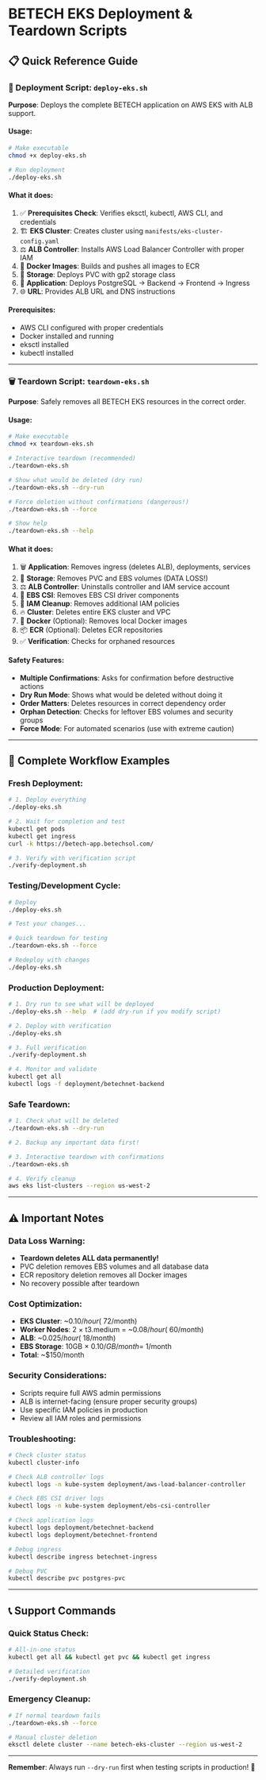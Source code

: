 # BETECH EKS Deployment & Teardown Scripts

## 📋 Quick Reference Guide

### 🚀 Deployment Script: `deploy-eks.sh`

**Purpose**: Deploys the complete BETECH application on AWS EKS with ALB support.

#### Usage:
```bash
# Make executable
chmod +x deploy-eks.sh

# Run deployment
./deploy-eks.sh
```

#### What it does:
1. ✅ **Prerequisites Check**: Verifies eksctl, kubectl, AWS CLI, and credentials
2. 🏗️ **EKS Cluster**: Creates cluster using `manifests/eks-cluster-config.yaml`
3. ⚖️ **ALB Controller**: Installs AWS Load Balancer Controller with proper IAM
4. 🐳 **Docker Images**: Builds and pushes all images to ECR
5. 💾 **Storage**: Deploys PVC with gp2 storage class
6. 🚀 **Application**: Deploys PostgreSQL → Backend → Frontend → Ingress
7. 🌐 **URL**: Provides ALB URL and DNS instructions

#### Prerequisites:
- AWS CLI configured with proper credentials
- Docker installed and running
- eksctl installed
- kubectl installed

---

### 🗑️ Teardown Script: `teardown-eks.sh`

**Purpose**: Safely removes all BETECH EKS resources in the correct order.

#### Usage:
```bash
# Make executable
chmod +x teardown-eks.sh

# Interactive teardown (recommended)
./teardown-eks.sh

# Show what would be deleted (dry run)
./teardown-eks.sh --dry-run

# Force deletion without confirmations (dangerous!)
./teardown-eks.sh --force

# Show help
./teardown-eks.sh --help
```

#### What it does:
1. 🗑️ **Application**: Removes ingress (deletes ALB), deployments, services
2. 💾 **Storage**: Removes PVC and EBS volumes (DATA LOSS!)
3. ⚖️ **ALB Controller**: Uninstalls controller and IAM service account
4. 💽 **EBS CSI**: Removes EBS CSI driver components
5. 🔐 **IAM Cleanup**: Removes additional IAM policies
6. 🔥 **Cluster**: Deletes entire EKS cluster and VPC
7. 🐳 **Docker** (Optional): Removes local Docker images
8. 📦 **ECR** (Optional): Deletes ECR repositories
9. ✅ **Verification**: Checks for orphaned resources

#### Safety Features:
- **Multiple Confirmations**: Asks for confirmation before destructive actions
- **Dry Run Mode**: Shows what would be deleted without doing it
- **Order Matters**: Deletes resources in correct dependency order
- **Orphan Detection**: Checks for leftover EBS volumes and security groups
- **Force Mode**: For automated scenarios (use with extreme caution)

---

## 🔄 Complete Workflow Examples

### Fresh Deployment:
```bash
# 1. Deploy everything
./deploy-eks.sh

# 2. Wait for completion and test
kubectl get pods
kubectl get ingress
curl -k https://betech-app.betechsol.com/

# 3. Verify with verification script
./verify-deployment.sh
```

### Testing/Development Cycle:
```bash
# Deploy
./deploy-eks.sh

# Test your changes...

# Quick teardown for testing
./teardown-eks.sh --force

# Redeploy with changes
./deploy-eks.sh
```

### Production Deployment:
```bash
# 1. Dry run to see what will be deployed
./deploy-eks.sh --help  # (add dry-run if you modify script)

# 2. Deploy with verification
./deploy-eks.sh

# 3. Full verification
./verify-deployment.sh

# 4. Monitor and validate
kubectl get all
kubectl logs -f deployment/betechnet-backend
```

### Safe Teardown:
```bash
# 1. Check what will be deleted
./teardown-eks.sh --dry-run

# 2. Backup any important data first!

# 3. Interactive teardown with confirmations
./teardown-eks.sh

# 4. Verify cleanup
aws eks list-clusters --region us-west-2
```

---

## ⚠️ Important Notes

### Data Loss Warning:
- **Teardown deletes ALL data permanently!**
- PVC deletion removes EBS volumes and all database data
- ECR repository deletion removes all Docker images
- No recovery possible after teardown

### Cost Optimization:
- **EKS Cluster**: ~$0.10/hour (~$72/month)
- **Worker Nodes**: 2 × t3.medium = ~$0.08/hour (~$60/month)
- **ALB**: ~$0.025/hour (~$18/month)
- **EBS Storage**: 10GB × $0.10/GB/month = ~$1/month
- **Total**: ~$150/month

### Security Considerations:
- Scripts require full AWS admin permissions
- ALB is internet-facing (ensure proper security groups)
- Use specific IAM policies in production
- Review all IAM roles and permissions

### Troubleshooting:
```bash
# Check cluster status
kubectl cluster-info

# Check ALB controller logs
kubectl logs -n kube-system deployment/aws-load-balancer-controller

# Check EBS CSI driver logs
kubectl logs -n kube-system deployment/ebs-csi-controller

# Check application logs
kubectl logs deployment/betechnet-backend
kubectl logs deployment/betechnet-frontend

# Debug ingress
kubectl describe ingress betechnet-ingress

# Debug PVC
kubectl describe pvc postgres-pvc
```

---

## 📞 Support Commands

### Quick Status Check:
```bash
# All-in-one status
kubectl get all && kubectl get pvc && kubectl get ingress

# Detailed verification
./verify-deployment.sh
```

### Emergency Cleanup:
```bash
# If normal teardown fails
./teardown-eks.sh --force

# Manual cluster deletion
eksctl delete cluster --name betech-eks-cluster --region us-west-2
```

---

**Remember**: Always run `--dry-run` first when testing scripts in production! 🚨
